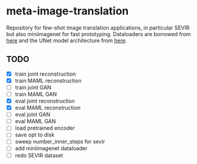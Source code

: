 # meta-image-translation

Repository for few-shot image translation applications, in particular SEVIR but also miniimagenet for fast prototyping. 
Dataloaders are borrowed from [here](https://github.com/junyanz/pytorch-CycleGAN-and-pix2pix) and the UNet model architecture from [here](https://github.com/milesial/Pytorch-UNet). 

## TODO

- [x] train joint reconstruction
- [x] train MAML reconstruction
- [ ] train joint GAN
- [ ] train MAML GAN
- [x] eval joint reconstruction
- [x] eval MAML reconstruction
- [ ] eval joint GAN
- [ ] eval MAML GAN
- [ ] load pretrained encoder
- [ ] save opt to disk
- [ ] sweep number_inner_steps for sevir
- [ ] add miniimagenet dataloader
- [ ] redo SEVIR dataset
